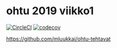 # ohtu 2019 viikko1

[![CircleCI](https://circleci.com/gh/mluukkai/ohtu-2019-viikko1.svg?style=svg)](https://circleci.com/gh/mluukkai/ohtu-2019-viikko1) [![codecov](https://codecov.io/gh/mluukkai/ohtu-2019-viikko1/branch/master/graph/badge.svg)](https://codecov.io/gh/mluukkai/ohtu-2019-viikko1)

https://github.com/mluukkai/ohtu-tehtavat
